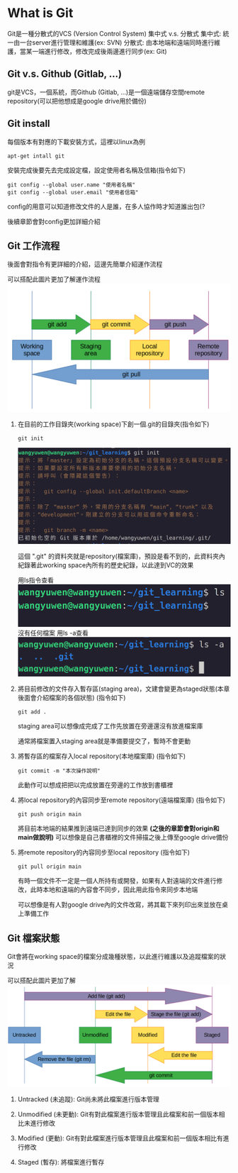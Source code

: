 # What is Git
Git是一種分散式的VCS (Version Control System)
集中式 v.s. 分散式
集中式: 統一由一台server進行管理和維護(ex: SVN)
分散式: 由本地端和遠端同時進行維護，當某一端進行修改，修改完成後兩邊進行同步(ex: Git)

## Git v.s. Github (Gitlab, ...)
git是VCS，一個系統，而Github (Gitlab, ...)是一個遠端儲存空間remote repository(可以把他想成是google drive用於備份)

## Git install
每個版本有對應的下載安裝方式，這裡以linux為例
```
apt-get intall git
```

安裝完成後要先去完成設定檔，設定使用者名稱及信箱(指令如下)
```
git config --global user.name "使用者名稱"
git config --global user.email "使用者信箱"
```

config的用意可以知道修改文件的人是誰，在多人協作時才知道誰出包(?

後續章節會對config更加詳細介紹

## Git 工作流程
後面會對指令有更詳細的介紹，這邊先簡單介紹運作流程

可以搭配此圖片更加了解運作流程
![git_graph1](git_graph1.png)


1. 在目前的工作目錄夾(working space)下創一個.git的目錄夾(指令如下)
   ```
   git init
   ```
   ![git_init](git_init.png)

   這個 ".git" 的資料夾就是repository(檔案庫)，預設是看不到的，此資料夾內紀錄著此working space內所有的歷史紀錄，以此達到VC的效果
   
   用ls指令查看
   ![ls](ls.png)
   沒有任何檔案
   用ls -a查看
   ![ls_all](ls_all.png)



2. 將目前修改的文件存入暫存區(staging area)，文建會變更為staged狀態(本章後面會介紹檔案的各個狀態) (指令如下)
   ```
   git add .
   ```
   staging area可以想像成完成了工作先放置在旁邊還沒有放進檔案庫
   
   通常將檔案置入staging area就是準備要提交了，暫時不會更動

3. 將暫存區的檔案存入local repository(本地檔案庫) (指令如下)
   ```
   git commit -m "本次操作說明"
   ```
   此動作可以想成把把以完成放置在旁邊的工作放到書櫃裡

4. 將local repository的內容同步至remote repository(遠端檔案庫) (指令如下)
   ```
   git push origin main
   ```
   將目前本地端的結果推到遠端已達到同步的效果
   **(之後的章節會對origin和main做說明)**
   可以想像是自己書櫃裡的文件掃描之後上傳至google drive備份

5. 將remote repository的內容同步至local repository (指令如下)
   ```
   git pull origin main
   ```
   有時一個文件不一定是一個人所持有或開發，如果有人對遠端的文件進行修改，此時本地和遠端的內容會不同步，因此用此指令來同步本地端

   可以想像是有人對google drive內的文件改寫，將其載下來列印出來並放在桌上準備工作

## Git 檔案狀態
Git會將在working space的檔案分成幾種狀態，以此進行維護以及追蹤檔案的狀況

可以搭配此圖片更加了解
![git_file_status](git_file_status.png)


1. Untracked (未追蹤):
   Git尚未將此檔案進行版本管理
   
3. Unmodified (未更動):
   Git有對此檔案進行版本管理且此檔案和前一個版本相比未進行修改
   
5. Modified (更動):
   Git有對此檔案進行版本管理且此檔案和前一個版本相比有進行修改
   
7. Staged (暫存):
   將檔案進行暫存
